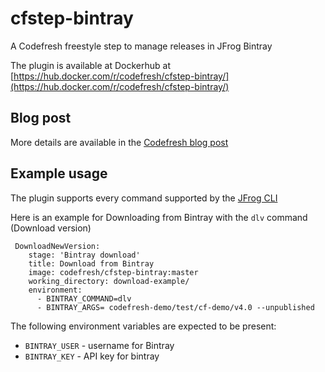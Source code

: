 # cfstep-bintray
A Codefresh freestyle step to manage releases in JFrog Bintray

The plugin is available at Dockerhub at [https://hub.docker.com/r/codefresh/cfstep-bintray/](https://hub.docker.com/r/codefresh/cfstep-bintray/)

## Blog post

More details are available in the [Codefresh blog post](https://codefresh.io/devops-tutorial/deploying-to-jfrog-bintray/)

## Example usage

The plugin supports every command supported by the [JFrog CLI](https://www.jfrog.com/confluence/display/CLI/CLI+for+JFrog+Bintray)

Here is an example for Downloading from Bintray with the `dlv` command (Download version)

```
 DownloadNewVersion:
    stage: 'Bintray download'
    title: Download from Bintray
    image: codefresh/cfstep-bintray:master
    working_directory: download-example/
    environment:
      - BINTRAY_COMMAND=dlv
      - BINTRAY_ARGS= codefresh-demo/test/cf-demo/v4.0 --unpublished
```

The following environment variables are expected to be present:

* `BINTRAY_USER` - username for Bintray
* `BINTRAY_KEY` - API key for bintray
